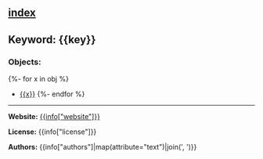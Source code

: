 [index](../index.html)
---

## Keyword: {{key}}

### Objects:

{%- for x in obj %}
* [{{x}}](../{{x}}.html)
{%- endfor %}

---
**Website:** [{{info["website"]}}]({{info["website"]}})

**License:** {{info["license"]}}

**Authors:** {{info["authors"]|map(attribute="text")|join(', ')}}
